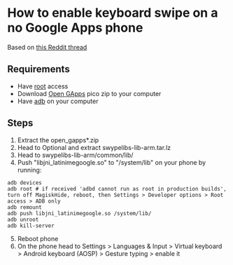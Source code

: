 # How to enable keyboard swipe on a no Google Apps phone

Based on [this Reddit thread](https://www.reddit.com/r/LineageOS/comments/9mgpbk/is_swipe_texting_possible_on_a_nongapps_install/)

## Requirements

* Have [root](https://magisk.me/) access
* Download [Open GApps](https://opengapps.org/) pico zip to your computer
* Have [adb](https://developer.android.com/studio/command-line/adb) on your computer

## Steps

1. Extract the open_gapps\*.zip
2. Head to Optional and extract swypelibs-lib-arm.tar.lz
3. Head to swypelibs-lib-arm/common/lib/
4. Push "libjni_latinimegoogle.so" to "/system/lib" on your phone by running:
```
adb devices
adb root # if received 'adbd cannot run as root in production builds', turn off MagiskHide, reboot, then Settings > Developer options > Root access > ADB only
adb remount
adb push libjni_latinimegoogle.so /system/lib/
adb unroot
adb kill-server
```
5. Reboot phone
6. On the phone head to Settings > Languages & Input > Virtual keyboard > Android keyboard (AOSP) > Gesture typing > enable it
